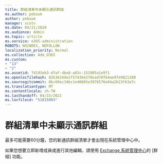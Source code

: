 ```yaml
---
title: 群組清單中未顯示通訊群組
ms.author: pebaum
author: pebaum
manager: scotv
ms.date: 04/21/2020
ms.audience: Admin
ms.topic: article
ms.service: o365-administration
ROBOTS: NOINDEX, NOFOLLOW
localization_priority: Normal
ms.collection: Adm_O365
ms.custom:
- "13"
- "2"
ms.assetid: 7d193eb3-dfaf-4be8-a03c-151905a1e9f1
ms.openlocfilehash: 82b3624de2f574364270ead70f64ae97e9821380
ms.sourcegitcommit: 8bc60ec34bc1e40685e3976576e04a2623f63a7c
ms.translationtype: MT
ms.contentlocale: zh-TW
ms.lasthandoff: 04/15/2021
ms.locfileid: "51815093"
---
```

# <a name="distribution-group-not-showing-in-groups-list"></a>群組清單中未顯示通訊群組

最多可能需要60分鐘，您的新通訊群組清單才會出現在系統管理中心中。
  
如果您想要立即新增成員或進行其他編輯，請使用 [Exchange 系統管理中心](https://outlook.office365.com/ecp/?rfr=Admin_o365&amp;exsvurl=1)的 [群組] 功能。
  